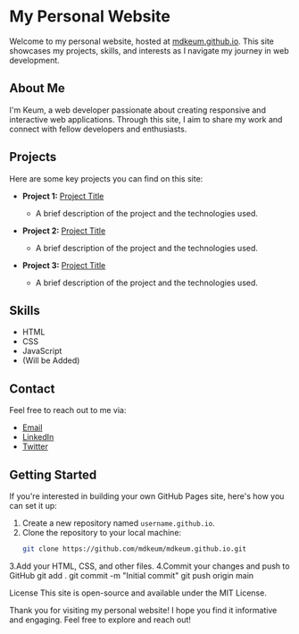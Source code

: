 # My Personal Website

Welcome to my personal website, hosted at [mdkeum.github.io](https://mdkeum.github.io). This site showcases my projects, skills, and interests as I navigate my journey in web development.

## About Me

I'm Keum, a web developer passionate about creating responsive and interactive web applications. Through this site, I aim to share my work and connect with fellow developers and enthusiasts.

## Projects

Here are some key projects you can find on this site:

- **Project 1:** [Project Title](link-to-project)
  - A brief description of the project and the technologies used.
  
- **Project 2:** [Project Title](link-to-project)
  - A brief description of the project and the technologies used.
  
- **Project 3:** [Project Title](link-to-project)
  - A brief description of the project and the technologies used.


## Skills

- HTML
- CSS
- JavaScript
- (Will be Added)

## Contact

Feel free to reach out to me via:

- [Email](mailto:.com)
- [LinkedIn](https://linkedin.com/in/yourprofile)
- [Twitter](https://twitter.com/yourprofile)

## Getting Started

If you're interested in building your own GitHub Pages site, here's how you can set it up:

1. Create a new repository named `username.github.io`.
2. Clone the repository to your local machine:
   ```bash
   git clone https://github.com/mdkeum/mdkeum.github.io.git
3.Add your HTML, CSS, and other files.
4.Commit your changes and push to GitHub 
   git add .
   git commit -m "Initial commit"
   git push origin main
   
License
This site is open-source and available under the MIT License.

Thank you for visiting my personal website! I hope you find it informative and engaging. Feel free to explore and reach out!

